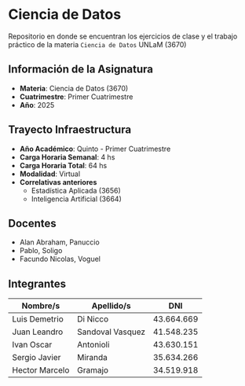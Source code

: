 # Ciencia de Datos
Repositorio en donde se encuentran los ejercicios de clase y el trabajo práctico de la materia `Ciencia de Datos` UNLaM (3670)

## Información de la Asignatura
* **Materia**: Ciencia de Datos (3670)
* **Cuatrimestre**: Primer Cuatrimestre
* **Año**: 2025
## Trayecto Infraestructura
* **Año Académico**: Quinto - Primer Cuatrimestre
* **Carga Horaria Semanal**: 4 hs
* **Carga Horaria Total**: 64 hs
* **Modalidad**: Virtual
* **Correlativas anteriores**
  * Estadística Aplicada (3656)
  * Inteligencia Artificial (3664)
## Docentes
* Alan Abraham, Panuccio
* Pablo, Soligo
* Facundo Nicolas, Voguel
## Integrantes
| Nombre/s | Apellido/s | DNI |
|--|--|--|
| Luis Demetrio | Di Nicco | 43.664.669 |
| Juan Leandro | Sandoval Vasquez | 41.548.235 |
| Ivan Oscar | Antonioli  | 43.630.151 |
| Sergio Javier | Miranda | 35.634.266 |
| Hector Marcelo | Gramajo | 34.519.918 |
